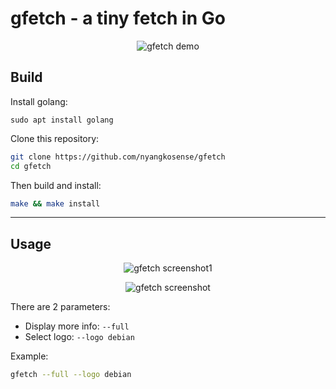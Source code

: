 # gfetch - a tiny fetch in Go

<p align="center">
  <img src="https://github.com/user-attachments/assets/856d518f-848c-459d-b082-9524cb9fa1f3" alt="gfetch demo">
</p>

## Build

Install golang:

```
sudo apt install golang
```

Clone this repository:

```bash
git clone https://github.com/nyangkosense/gfetch
cd gfetch
```

Then build and install:

```bash
make && make install
```

---

## Usage

<p align="center">
 <img src="https://github.com/user-attachments/assets/ee79c631-e047-406c-9750-157a15e7f4ee" alt="gfetch screenshot1">
</p>

<p align="center">
  <img src="https://github.com/user-attachments/assets/1b958549-0ff7-49de-91cf-6e4d10087052" alt="gfetch screenshot">
</p>

There are 2 parameters:

- Display more info: `--full`
- Select logo: `--logo debian`

Example:

```bash
gfetch --full --logo debian
```
